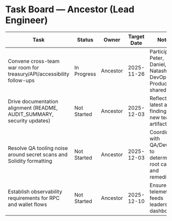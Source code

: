# Task Board — Ancestor (Lead Engineer)

| Task | Status | Owner | Target Date | Notes |
|------|--------|-------|-------------|-------|
| Convene cross-team war room for treasury/API/accessibility follow-ups | In Progress | Ancestor | 2025-11-26 | Participants: Peter, Daniel, Natasha, DevOps. Produce shared plan. |
| Drive documentation alignment (README, AUDIT_SUMMARY, security updates) | Not Started | Ancestor | 2025-12-03 | Reflect latest audit findings and new team artifacts. |
| Resolve QA tooling noise around secret scans and Solidity formatting | Not Started | Ancestor | 2025-12-03 | Coordinate with QA/DevOps to determine root cause and remediation. |
| Establish observability requirements for RPC and wallet flows | Not Started | Ancestor | 2025-12-10 | Ensure telemetry feeds leadership dashboards. |
